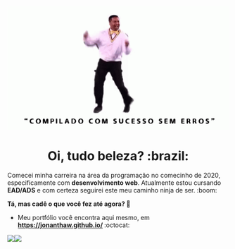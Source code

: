 <p align="center"><img src="https://github.com/JonanthaW/JonanthaW/blob/master/compilado.gif" alt="Compilado com sucesso" width="550"/></p>

<h1 align="center">Oi, tudo beleza? :brazil:</h1>
<p>Comecei minha carreira na área da programação no comecinho de 2020, especificamente com <b>desenvolvimento web</b>. Atualmente estou cursando <b>EAD/ADS</b> e com certeza seguirei este meu caminho ninja de ser. :boom:</p>


<b><p> Tá, mas cadê o que você fez até agora? :thinking: </p></b>
 <ul>
 <li>Meu portfólio você encontra aqui mesmo, em <b><a href="https://jonanthaw.github.io/" target="_blank">https://jonanthaw.github.io/</a> </b>:octocat: </li>
</ul>

<a href="https://github.com/JonanthaW/github-readme-stats">
  <img align="left" src="https://github-readme-stats.vercel.app/api?username=JonanthaW&show_icons=true" />
</a>
<a href="https://github.com/JonanthaW/convoychat">
  <img align="left" src="https://github-readme-stats.vercel.app/api/top-langs/?username=JonanthaW" />
</a>
<!--
**JonanthaW/JonanthaW** is a ✨ _special_ ✨ repository because its `README.md` (this file) appears on your GitHub profile.

-->
S
